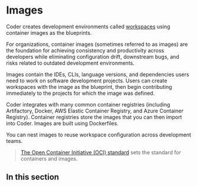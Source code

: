 # Images

Coder creates development environments called
[workspaces](../workspaces/index.md) using container images as the blueprints.

For organizations, container images (sometimes referred to as images) are the
foundation for achieving consistency and productivity across developers while
eliminating configuration drift, downstream bugs, and risks related to outdated
development environments.

Images contain the IDEs, CLIs, language versions, and dependencies users need to
work on software development projects. Users can create workspaces with the
image as the blueprint, then begin contributing immediately to the projects for
which the image was defined.

Coder integrates with many common container registries (including Artifactory,
Docker, AWS Elastic Container Registry, and Azure Container Registry). Container
registries store the images that you can then import into Coder. Images are
built using Dockerfiles.

You can nest images to reuse workspace configuration across development teams.

> [The Open Container Initiative (OCI) standard](https://opencontainers.org/)
> sets the standard for containers and images.

## In this section

<children></children>
